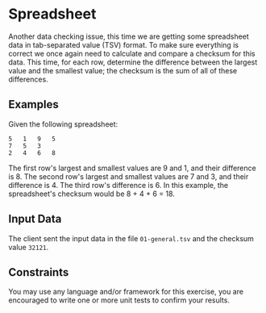 # Spreadsheet

Another data checking issue, this time we are getting some spreadsheet data in tab-separated value (TSV) format. To make sure everything is correct we once again need to calculate and compare a checksum for this data. 
This time, for each row, determine the difference between the largest value and the smallest value; the checksum is the sum of all of these differences.

## Examples

Given the following spreadsheet:

```
5	1	9	5
7	5	3
2	4	6	8
```
The first row's largest and smallest values are 9 and 1, and their difference is 8.
The second row's largest and smallest values are 7 and 3, and their difference is 4.
The third row's difference is 6.
In this example, the spreadsheet's checksum would be 8 + 4 + 6 = 18.

## Input Data

The client sent the input data in the file `01-general.tsv` and the checksum value `32121`.

## Constraints

You may use any language and/or framework for this exercise, you are encouraged to write one or more unit tests to confirm your results.